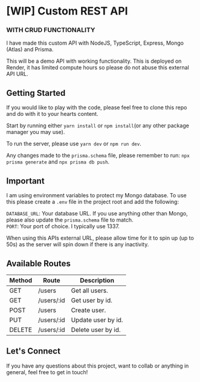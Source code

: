 # [WIP] Custom REST API
### WITH CRUD FUNCTIONALITY

I have made this custom API with NodeJS, TypeScript, Express, Mongo (Atlas) and Prisma.

This will be a demo API with working functionality. This is deployed on Render, it has limited compute hours so please do not abuse this external API URL.

## Getting Started
If you would like to play with the code, please feel free to clone this repo and do with it to your hearts content.

Start by running either `yarn install` or `npm install`(or any other package manager you may use).

To run the server, please use `yarn dev` or `npm run dev`.

Any changes made to the `prisma.schema` file, please remember to run: `npx prisma generate` and `npx prisma db push`.

## Important
I am using environment variables to protect my Mongo database. To use this please create a `.env` file in the project root and add the following:

`DATABASE_URL`: Your database URL. If you use anything other than Mongo, please also update the `prisma.schema` file to match.
<br />
`PORT`: Your port of choice. I typically use 1337.

When using this APIs external URL, please allow time for it to spin up (up to 50s) as the server will spin down if there is any inactivity.

## Available Routes
| Method | Route | Description |
| ------ | ----- | ----------- |
| GET    | /users | Get all users. |
| GET    | /users/:id | Get user by id. |
| POST   | /users | Create user. |
| PUT    | /users/:id | Update user by id. |
| DELETE | /users/:id | Delete user by id. |

## Let's Connect
If you have any questions about this project, want to collab or anything in general, feel free to get in touch!
